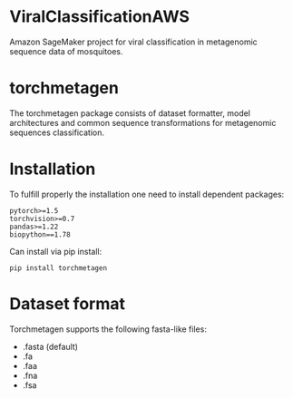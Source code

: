 # ViralClassificationAWS
Amazon SageMaker project for viral classification in metagenomic sequence data of mosquitoes. 

# torchmetagen

The torchmetagen package consists of dataset formatter, model architectures and common sequence transformations for metagenomic sequences classification.

# Installation

To fulfill properly the installation one need to install dependent packages:

```  
pytorch>=1.5
torchvision>=0.7
pandas>=1.22
biopython==1.78
```
Can install via pip install:
```shell
pip install torchmetagen
```



# Dataset format

Torchmetagen supports the following fasta-like files: 
-   .fasta (default)
-   .fa 
-   .faa 
-   .fna
-   .fsa

